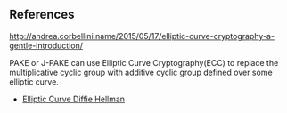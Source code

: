## References

http://andrea.corbellini.name/2015/05/17/elliptic-curve-cryptography-a-gentle-introduction/

PAKE or J-PAKE can use Elliptic Curve Cryptography(ECC) to replace
the multiplicative cyclic group with additive cyclic group defined over
some elliptic curve.

- [Elliptic Curve Diffie Hellman][ECDH]

[ECDH]: https://www.youtube.com/watch?v=F3zzNa42-tQ "Elliptic Curve Diffie Hellman"
